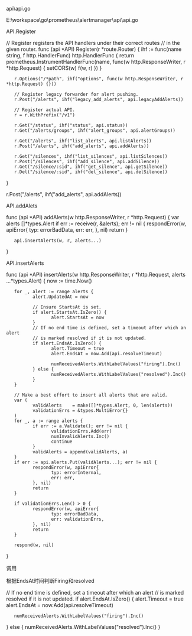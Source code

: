 



api\api.go

E:\workspace\go\prometheus\alertmanager\api\api.go



API.Register

// Register registers the API handlers under their correct routes
// in the given router.
func (api *API) Register(r *route.Router) {
       ihf := func(name string, f http.HandlerFunc) http.HandlerFunc {
              return prometheus.InstrumentHandlerFunc(name, func(w http.ResponseWriter, r *http.Request) {
                     setCORS(w)
                     f(w, r)
              })
       }

       r.Options("/*path", ihf("options", func(w http.ResponseWriter, r *http.Request) {}))

       // Register legacy forwarder for alert pushing.
       r.Post("/alerts", ihf("legacy_add_alerts", api.legacyAddAlerts))

       // Register actual API.
       r = r.WithPrefix("/v1")

       r.Get("/status", ihf("status", api.status))
       r.Get("/alerts/groups", ihf("alert_groups", api.alertGroups))

       r.Get("/alerts", ihf("list_alerts", api.listAlerts))
       r.Post("/alerts", ihf("add_alerts", api.addAlerts))

       r.Get("/silences", ihf("list_silences", api.listSilences))
       r.Post("/silences", ihf("add_silence", api.addSilence))
       r.Get("/silence/:sid", ihf("get_silence", api.getSilence))
       r.Del("/silence/:sid", ihf("del_silence", api.delSilence))
}



r.Post("/alerts", ihf("add_alerts", api.addAlerts))






API.addAlets

func (api *API) addAlerts(w http.ResponseWriter, r *http.Request) {
       var alerts []*types.Alert
       if err := receive(r, &alerts); err != nil {
              respondError(w, apiError{
                     typ: errorBadData,
                     err: err,
              }, nil)
              return
       }

       api.insertAlerts(w, r, alerts...)
}




API.insertAlerts


func (api *API) insertAlerts(w http.ResponseWriter, r *http.Request, alerts ...*types.Alert) {
       now := time.Now()

       for _, alert := range alerts {
              alert.UpdatedAt = now

              // Ensure StartsAt is set.
              if alert.StartsAt.IsZero() {
                     alert.StartsAt = now
              }
              // If no end time is defined, set a timeout after which an alert
              // is marked resolved if it is not updated.
              if alert.EndsAt.IsZero() {
                     alert.Timeout = true
                     alert.EndsAt = now.Add(api.resolveTimeout)

                     numReceivedAlerts.WithLabelValues("firing").Inc()
              } else {
                     numReceivedAlerts.WithLabelValues("resolved").Inc()
              }
       }

       // Make a best effort to insert all alerts that are valid.
       var (
              validAlerts    = make([]*types.Alert, 0, len(alerts))
              validationErrs = &types.MultiError{}
       )
       for _, a := range alerts {
              if err := a.Validate(); err != nil {
                     validationErrs.Add(err)
                     numInvalidAlerts.Inc()
                     continue
              }
              validAlerts = append(validAlerts, a)
       }
       if err := api.alerts.Put(validAlerts...); err != nil {
              respondError(w, apiError{
                     typ: errorInternal,
                     err: err,
              }, nil)
              return
       }

       if validationErrs.Len() > 0 {
              respondError(w, apiError{
                     typ: errorBadData,
                     err: validationErrs,
              }, nil)
              return
       }

       respond(w, nil)
}


调用



根据EndsAt时间判断Firing和resolved

// If no end time is defined, set a timeout after which an alert
// is marked resolved if it is not updated.
if alert.EndsAt.IsZero() {
       alert.Timeout = true
       alert.EndsAt = now.Add(api.resolveTimeout)

       numReceivedAlerts.WithLabelValues("firing").Inc()
} else {
       numReceivedAlerts.WithLabelValues("resolved").Inc()
}




